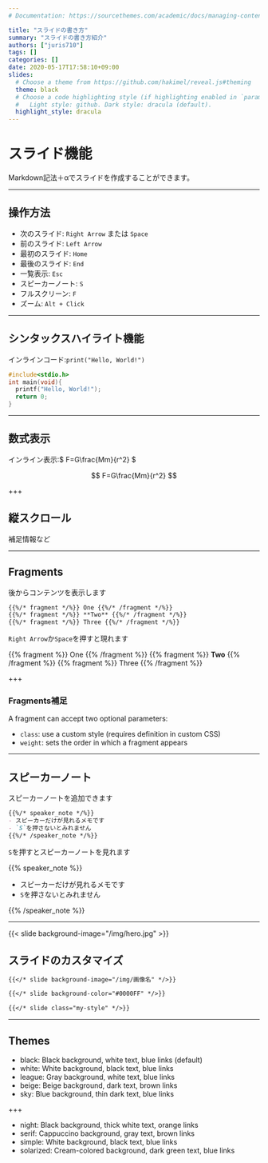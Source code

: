 ```yaml
---
# Documentation: https://sourcethemes.com/academic/docs/managing-content/

title: "スライドの書き方"
summary: "スライドの書き方紹介"
authors: ["juris710"]
tags: []
categories: []
date: 2020-05-17T17:58:10+09:00
slides:
  # Choose a theme from https://github.com/hakimel/reveal.js#theming
  theme: black
  # Choose a code highlighting style (if highlighting enabled in `params.toml`)
  #   Light style: github. Dark style: dracula (default).
  highlight_style: dracula
---
```


# スライド機能

Markdown記法＋αでスライドを作成することができます。

---

## 操作方法

- 次のスライド: `Right Arrow` または `Space`
- 前のスライド: `Left Arrow`
- 最初のスライド: `Home`
- 最後のスライド: `End`
- 一覧表示: `Esc`
- スピーカーノート: `S`
- フルスクリーン: `F`
- ズーム: `Alt + Click`

---

## シンタックスハイライト機能

インラインコード:`print("Hello, World!")`

```c
#include<stdio.h>
int main(void){
  printf("Hello, World!");
  return 0;
}
```

---

## 数式表示

インライン表示:$ F=G\frac{Mm}{r^2} $

$$
F=G\frac{Mm}{r^2}
$$

+++

## 縦スクロール

補足情報など

---

## Fragments

後からコンテンツを表示します

```md
{{%/* fragment */%}} One {{%/* /fragment */%}}
{{%/* fragment */%}} **Two** {{%/* /fragment */%}}
{{%/* fragment */%}} Three {{%/* /fragment */%}}
```

`Right Arrow`か`Space`を押すと現れます

{{% fragment %}} One {{% /fragment %}}
{{% fragment %}} **Two** {{% /fragment %}}
{{% fragment %}} Three {{% /fragment %}}

+++

### Fragments補足

A fragment can accept two optional parameters:

- `class`: use a custom style (requires definition in custom CSS)
- `weight`: sets the order in which a fragment appears

---

## スピーカーノート

スピーカーノートを追加できます

```md
{{%/* speaker_note */%}}
- スピーカーだけが見れるメモです
- `S`を押さないとみれません
{{%/* /speaker_note */%}}
```

`S`を押すとスピーカーノートを見れます

{{% speaker_note %}}

- スピーカーだけが見れるメモです
- `S`を押さないとみれません

{{% /speaker_note %}}

---

{{< slide background-image="/img/hero.jpg" >}}

## スライドのカスタマイズ

```md
{{</* slide background-image="/img/画像名" */>}}
```

```md
{{</* slide background-color="#0000FF" */>}}
```

```md
{{</* slide class="my-style" */>}}
```

---

## Themes

- black: Black background, white text, blue links (default)
- white: White background, black text, blue links
- league: Gray background, white text, blue links
- beige: Beige background, dark text, brown links
- sky: Blue background, thin dark text, blue links

+++

- night: Black background, thick white text, orange links
- serif: Cappuccino background, gray text, brown links
- simple: White background, black text, blue links
- solarized: Cream-colored background, dark green text, blue links
